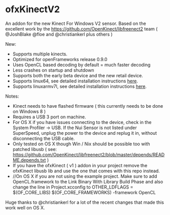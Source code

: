 ofxKinectV2
===========

An addon for the new Kinect For Windows V2 sensor. 
Based on the excellent work by the https://github.com/OpenKinect/libfreenect2 team ( @JoshBlake @floe and @christiankerl plus others ) 

New: 
- Supports multiple kinects. 
- Optimized for openFrameworks release 0.9.0 
- Uses OpenCL based decoding by default = much faster decoding 
- Less crashes on startup and shutdown 
- Supports both the early beta device and the new retail device. 
- Supports linux64, see detailed installation instructions [here](https://gist.github.com/madelinegannon/10f62caba7184b90ea43a734768e5147).
- Supports linuxarmv7l, see detailed installation instructions [here](https://gist.github.com/madelinegannon/237733e6c114f156b31366f47c1f3d32).


Notes:
- Kinect needs to have flashed firmware ( this currently needs to be done on Windows 8 ) 
- Requires a USB 3 port on machine. 
- For OS X if you have issues connecting to the device, check in the System Profiler -> USB.  If the Nui Sensor is not listed under SuperSpeed, unplug the power to the device and replug it in, without disconnecting the USB cable. 
- Only tested on OS X though Win / Nix should be possible too with patched libusb ( see: https://github.com/OpenKinect/libfreenect2/blob/master/depends/README.depends.txt ) 
- If you have the ofxKinect ( v1 ) addon in your project remove the ofxKinect libusb lib and use the one that comes with this repo instead. 
- //On OS X if you are not using the example project. Make sure to add OpenCL.framework to the Link Binary With Library Build Phase and also change the line in Project.xcconfig to OTHER_LDFLAGS = $(OF_CORE_LIBS) $(OF_CORE_FRAMEWORKS) -framework OpenCL



Huge thanks to @christiankerl for a lot of the recent changes that made this work well on OS X. 
